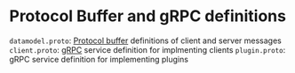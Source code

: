 # Protocol Buffer and gRPC definitions

`datamodel.proto`: [Protocol buffer](https://developers.google.com/protocol-buffers/) definitions of client and server messages
`client.proto`: [gRPC](https://grpc.io/) service definition for implmenting clients 
`plugin.proto`: gRPC service definition for implementing plugins


 
